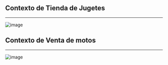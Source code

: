 ## Contexto de Tienda de Jugetes
---
![image](https://github.com/LizardMestre689/J25-Programming/assets/144990985/8d563e50-ccfd-4eca-a9da-0362a47ada48)

## Contexto de Venta de motos
---
![image](https://github.com/LizardMestre689/J25-Programming/assets/144990985/89c23e5f-5ffd-4d97-920f-cbbdd7a68d86)
